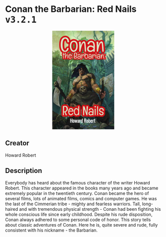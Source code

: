 
# Conan the Barbarian: Red Nails <kbd>v3.2.1</kbd>

<center>
  <img src="./cover-1024.jpg"/>
</center>

## Creator
Howard Robert

## Description
Everybody has heard about the famous character of the writer Howard Robert. This character appeared in the books many years ago and became extremely popular in the twentieth century. Conan became the hero of several films, lots of animated films, comics and computer games. He was the last of the Cimmerian tribe - mighty and fearless warriors. Tall, long-haired and with tremendous physical strength - Conan had been fighting his whole conscious life since early childhood. Despite his rude disposition, Conan always adhered to some personal code of honor. This story tells about classic adventures of Conan. Here he is, quite severe and rude, fully consistent with his nickname - the Barbarian. 
